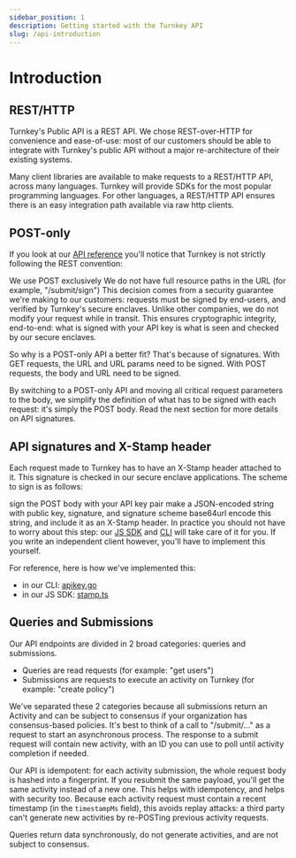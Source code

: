 ```yaml
---
sidebar_position: 1
description: Getting started with the Turnkey API
slug: /api-introduction
---
```


# Introduction

## REST/HTTP

Turnkey's Public API is a REST API. We chose REST-over-HTTP for convenience and ease-of-use: most of our customers should be able to integrate with Turnkey's public API without a major re-architecture of their existing systems.

Many client libraries are available to make requests to a REST/HTTP API, across many languages. Turnkey will provide SDKs for the most popular programming languages. For other languages, a REST/HTTP API ensures there is an easy integration path available via raw http clients.

## POST-only

If you look at our [API reference](./api) you'll notice that Turnkey is not strictly following the REST convention:

We use POST exclusively
We do not have full resource paths in the URL (for example, "/submit/sign")
This decision comes from a security guarantee we're making to our customers: requests must be signed by end-users, and verified by Turnkey's secure enclaves. Unlike other companies, we do not modify your request while in transit. This ensures cryptographic integrity, end-to-end: what is signed with your API key is what is seen and checked by our secure enclaves.

So why is a POST-only API a better fit? That's because of signatures. With GET requests, the URL and URL params need to be signed. With POST requests, the body and URL need to be signed.

By switching to a POST-only API and moving all critical request parameters to the body, we simplify the definition of what has to be signed with each request: it's simply the POST body. Read the next section for more details on API signatures.

## API signatures and X-Stamp header

Each request made to Turnkey has to have an X-Stamp header attached to it. This signature is checked in our secure enclave applications. The scheme to sign is as follows:

sign the POST body with your API key pair
make a JSON-encoded string with public key, signature, and signature scheme
base64url encode this string, and include it as an X-Stamp header.
In practice you should not have to worry about this step: our [JS SDK](https://github.com/tkhq/sdk) and [CLI](https://github.com/tkhq/tkcli) will take care of it for you. If you write an independent client however, you'll have to implement this yourself.

For reference, here is how we've implemented this:

- in our CLI: [apikey.go](https://github.com/tkhq/tkcli/blob/7f0159af5a73387ff050647180d1db4d3a3aa033/src/internal/apikey/apikey.go#L146-L166)
- in our JS SDK: [stamp.ts](https://github.com/tkhq/sdk/blob/main/packages/http/src/stamp.node.ts)

## Queries and Submissions
Our API endpoints are divided in 2 broad categories: queries and submissions.

- Queries are read requests (for example: "get users")
- Submissions are requests to execute an activity on Turnkey (for example: "create policy")

We've separated these 2 categories because all submissions return an Activity and can be subject to consensus if your organization has consensus-based policies. It's best to think of a call to "/submit/..." as a request to start an asynchronous process. The response to a submit request will contain new activity, with an ID you can use to poll until activity completion if needed.

Our API is idempotent: for each activity submission, the whole request body is hashed into a fingerprint. If you resubmit the same payload, you'll get the same activity instead of a new one. This helps with idempotency, and helps with security too. Because each activity request must contain a recent timestamp (in the `timestampMs` field), this avoids replay attacks: a third party can't generate new activities by re-POSTing previous activity requests.

Queries return data synchronously, do not generate activities, and are not subject to consensus.

